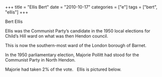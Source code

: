 +++
title = "Ellis Bert"
date = "2010-10-17"
categories = ["e"]
tags = ["bert", "ellis"]
+++

Bert Ellis

Ellis was the Communist Party’s candidate in the 1950 local elections for Child’s Hill ward on what was then Hendon council.

This is now the southern-most ward of the London borough of Barnet.

In the 1950 parliamentary election, Majorie Pollitt had stood for the Communist Party in North Hendon.

Majorie had taken 2% of the vote.   Ellis is pictured below.
